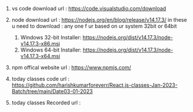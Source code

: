 1. vs code download url : https://code.visualstudio.com/download

2. node download url : https://nodejs.org/en/blog/release/v14.17.3/
   in these u need to download : any one f ur based on ur system 32bit or 64bit

   1. Windows 32-bit Installer: https://nodejs.org/dist/v14.17.3/node-v14.17.3-x86.msi
   2. Windows 64-bit Installer: https://nodejs.org/dist/v14.17.3/node-v14.17.3-x64.msi

3. npm offical website url : https://www.npmjs.com/

4. today classes code url : https://github.com/harishkumarforeverr/React.js-classes-Jan-2023-Batch/tree/main/Date03-01-2023

5. today classes Recorded url : 
